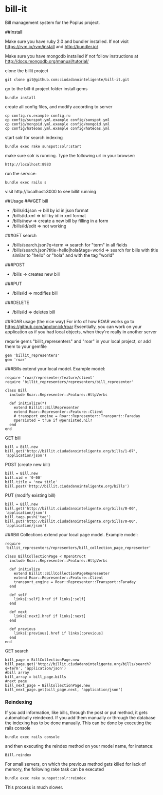 bill-it
=======

Bill management system for the Poplus project.

##Install

Make sure you have ruby 2.0 and bundler installed. If not visit
https://rvm.io/rvm/install  and http://bundler.io/

Make sure you have mongodb installed
if not follow instructions at http://docs.mongodb.org/manual/tutorial/

clone the billit project
```
git clone git@github.com:ciudadanointeligente/bill-it.git
```

go to the bill-it project folder install gems
```
bundle install
```

create all config files, and modify according to server
```
cp config.ru.example config.ru
cp config/sunspot.yml.example config/sunspot.yml
cp config/mongoid.yml.example config/mongoid.yml
cp config/hateoas.yml.example config/hateoas.yml
```

start solr for search indexing
```
bundle exec rake sunspot:solr:start
```

make sure solr is running. Type the following url in your browser:
```
http://localhost:8983
```

run the service:
```
bundle exec rails s
```
visit http://localhost:3000 to see billit running

##Usage
###GET bill
* /bills/id.json => bill by id in json format
* /bills/id.xml => bill by id in xml format
* /bills/new => create a new bill by filling in a form
* /bills/id/edit => not working

###GET search
* /bills/search.json?q=term => search for "term" in all fields
* /bills/search.json?title=hello|hola&tags=world => search for bills with title similar to "hello" or "hola" and with the tag "world"

###POST
* /bills => creates new bill

###PUT
* /bills/id => modifies bill

###DELETE
* /bills/id => deletes bill

##ROAR usage (the nice way)
For info of how ROAR works go to https://github.com/apotonick/roar
Essentially, you can work on your application as if you had local objects, when they're really in another server

requrie gems "billit_representers" and "roar" in your local project, or add them to your gemfile
```
gem 'billit_representers'
gem 'roar'
```

###Bills
extend your local model. Example model:
```
require 'roar/representer/feature/client'
require 'billit_representers/representers/bill_representer'

class Bill
  include Roar::Representer::Feature::HttpVerbs

  def initialize(*)
    extend Billit::BillRepresenter
    extend Roar::Representer::Feature::Client
    # transport_engine = Roar::Representer::Transport::Faraday
    @persisted = true if @persisted.nil?
  end
end
```

GET bill
```
bill = Bill.new
bill.get('http://billit.ciudadanointeligente.org/bills/1-07', 'application/json')
```

POST (create new bill)
```
bill = Bill.new
bill.uid = '0-00'
bill.title = 'new title'
bill.post('http://billit.ciudadanointeligente.org/bills')
```

PUT (modify existing bill)
```
bill = Bill.new
bill.get('http://billit.ciudadanointeligente.org/bills/0-00', 'application/json')
bill.tags.push('tag')
bill.put('http://billit.ciudadanointeligente.org/bills/0-00', 'application/json')
```

###Bill Collections
extend your local page model. Example model:
```
require 'billit_representers/representers/bill_collection_page_representer'

class BillCollectionPage < OpenStruct
  include Roar::Representer::Feature::HttpVerbs

  def initialize
    extend Billit::BillCollectionPageRepresenter
    extend Roar::Representer::Feature::Client
    transport_engine = Roar::Representer::Transport::Faraday
  end

  def self
    links[:self].href if links[:self]
  end

  def next
    links[:next].href if links[:next]
  end

  def previous
    links[:previous].href if links[:previous]
  end
end
```

GET search
```
bill_page = BillCollectionPage.new
bill_page.get('http://billit.ciudadanointeligente.org/bills/search?q=term', 'application/json')
#bill array
bill_array = bill_page.bills
#next page
bill_next_page = BillCollectionPage.new
bill_next_page.get(bill_page.next, 'application/json')
```

### Reindexing
If you add information, like bills, through the post or put method, it gets automatically reindexed. If you add them manually or through the database the indexing has to be done manually. This can be done by executing the rails console
```
bundle exec rails console
```
and then executing the reindex method on your model name, for instance:
```
Bill.reindex
```

For small servers, on which the previous method gets killed for lack of memory, the following rake task can be executed
```
bundle exec rake sunspot:solr:reindex
```
This process is much slower.
